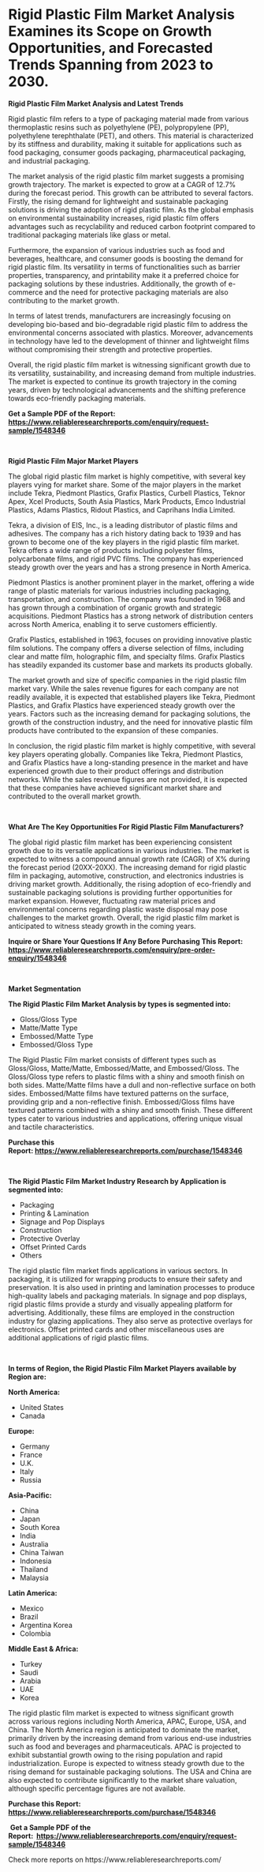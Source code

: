 <p><h1>Rigid Plastic Film Market Analysis Examines its Scope on Growth Opportunities, and Forecasted Trends Spanning from 2023 to 2030.</h1></p><p><strong>Rigid Plastic Film Market Analysis and Latest Trends</strong></p>
<p><p>Rigid plastic film refers to a type of packaging material made from various thermoplastic resins such as polyethylene (PE), polypropylene (PP), polyethylene terephthalate (PET), and others. This material is characterized by its stiffness and durability, making it suitable for applications such as food packaging, consumer goods packaging, pharmaceutical packaging, and industrial packaging.</p><p>The market analysis of the rigid plastic film market suggests a promising growth trajectory. The market is expected to grow at a CAGR of 12.7% during the forecast period. This growth can be attributed to several factors. Firstly, the rising demand for lightweight and sustainable packaging solutions is driving the adoption of rigid plastic film. As the global emphasis on environmental sustainability increases, rigid plastic film offers advantages such as recyclability and reduced carbon footprint compared to traditional packaging materials like glass or metal.</p><p>Furthermore, the expansion of various industries such as food and beverages, healthcare, and consumer goods is boosting the demand for rigid plastic film. Its versatility in terms of functionalities such as barrier properties, transparency, and printability make it a preferred choice for packaging solutions by these industries. Additionally, the growth of e-commerce and the need for protective packaging materials are also contributing to the market growth.</p><p>In terms of latest trends, manufacturers are increasingly focusing on developing bio-based and bio-degradable rigid plastic film to address the environmental concerns associated with plastics. Moreover, advancements in technology have led to the development of thinner and lightweight films without compromising their strength and protective properties.</p><p>Overall, the rigid plastic film market is witnessing significant growth due to its versatility, sustainability, and increasing demand from multiple industries. The market is expected to continue its growth trajectory in the coming years, driven by technological advancements and the shifting preference towards eco-friendly packaging materials.</p></p>
<p><strong>Get a Sample PDF of the Report:&nbsp; <a href="https://www.reliableresearchreports.com/enquiry/request-sample/1548346">https://www.reliableresearchreports.com/enquiry/request-sample/1548346</a></strong></p>
<p>&nbsp;</p>
<p><strong>Rigid Plastic Film Major Market Players</strong></p>
<p><p>The global rigid plastic film market is highly competitive, with several key players vying for market share. Some of the major players in the market include Tekra, Piedmont Plastics, Grafix Plastics, Curbell Plastics, Teknor Apex, Xcel Products, South Asia Plastics, Mark Products, Emco Industrial Plastics, Adams Plastics, Ridout Plastics, and Caprihans India Limited.</p><p>Tekra, a division of EIS, Inc., is a leading distributor of plastic films and adhesives. The company has a rich history dating back to 1939 and has grown to become one of the key players in the rigid plastic film market. Tekra offers a wide range of products including polyester films, polycarbonate films, and rigid PVC films. The company has experienced steady growth over the years and has a strong presence in North America.</p><p>Piedmont Plastics is another prominent player in the market, offering a wide range of plastic materials for various industries including packaging, transportation, and construction. The company was founded in 1968 and has grown through a combination of organic growth and strategic acquisitions. Piedmont Plastics has a strong network of distribution centers across North America, enabling it to serve customers efficiently.</p><p>Grafix Plastics, established in 1963, focuses on providing innovative plastic film solutions. The company offers a diverse selection of films, including clear and matte film, holographic film, and specialty films. Grafix Plastics has steadily expanded its customer base and markets its products globally.</p><p>The market growth and size of specific companies in the rigid plastic film market vary. While the sales revenue figures for each company are not readily available, it is expected that established players like Tekra, Piedmont Plastics, and Grafix Plastics have experienced steady growth over the years. Factors such as the increasing demand for packaging solutions, the growth of the construction industry, and the need for innovative plastic film products have contributed to the expansion of these companies.</p><p>In conclusion, the rigid plastic film market is highly competitive, with several key players operating globally. Companies like Tekra, Piedmont Plastics, and Grafix Plastics have a long-standing presence in the market and have experienced growth due to their product offerings and distribution networks. While the sales revenue figures are not provided, it is expected that these companies have achieved significant market share and contributed to the overall market growth.</p></p>
<p>&nbsp;</p>
<p><strong>What Are The Key Opportunities For Rigid Plastic Film Manufacturers?</strong></p>
<p><p>The global rigid plastic film market has been experiencing consistent growth due to its versatile applications in various industries. The market is expected to witness a compound annual growth rate (CAGR) of X% during the forecast period (20XX-20XX). The increasing demand for rigid plastic film in packaging, automotive, construction, and electronics industries is driving market growth. Additionally, the rising adoption of eco-friendly and sustainable packaging solutions is providing further opportunities for market expansion. However, fluctuating raw material prices and environmental concerns regarding plastic waste disposal may pose challenges to the market growth. Overall, the rigid plastic film market is anticipated to witness steady growth in the coming years.</p></p>
<p><strong>Inquire or Share Your Questions If Any Before Purchasing This Report: <a href="https://www.reliableresearchreports.com/enquiry/pre-order-enquiry/1548346">https://www.reliableresearchreports.com/enquiry/pre-order-enquiry/1548346</a></strong></p>
<p>&nbsp;</p>
<p><strong>Market Segmentation</strong></p>
<p><strong>The Rigid Plastic Film Market Analysis by types is segmented into:</strong></p>
<p><ul><li>Gloss/Gloss Type</li><li>Matte/Matte Type</li><li>Embossed/Matte Type</li><li>Embossed/Gloss Type</li></ul></p>
<p><p>The Rigid Plastic Film market consists of different types such as Gloss/Gloss, Matte/Matte, Embossed/Matte, and Embossed/Gloss. The Gloss/Gloss type refers to plastic films with a shiny and smooth finish on both sides. Matte/Matte films have a dull and non-reflective surface on both sides. Embossed/Matte films have textured patterns on the surface, providing grip and a non-reflective finish. Embossed/Gloss films have textured patterns combined with a shiny and smooth finish. These different types cater to various industries and applications, offering unique visual and tactile characteristics.</p></p>
<p><strong>Purchase this Report:&nbsp;<a href="https://www.reliableresearchreports.com/purchase/1548346">https://www.reliableresearchreports.com/purchase/1548346</a></strong></p>
<p>&nbsp;</p>
<p><strong>The Rigid Plastic Film Market Industry Research by Application is segmented into:</strong></p>
<p><ul><li>Packaging</li><li>Printing & Lamination</li><li>Signage and Pop Displays</li><li>Construction</li><li>Protective Overlay</li><li>Offset Printed Cards</li><li>Others</li></ul></p>
<p><p>The rigid plastic film market finds applications in various sectors. In packaging, it is utilized for wrapping products to ensure their safety and preservation. It is also used in printing and lamination processes to produce high-quality labels and packaging materials. In signage and pop displays, rigid plastic films provide a sturdy and visually appealing platform for advertising. Additionally, these films are employed in the construction industry for glazing applications. They also serve as protective overlays for electronics. Offset printed cards and other miscellaneous uses are additional applications of rigid plastic films.</p></p>
<p>&nbsp;</p>
<p><strong>In terms of Region, the Rigid Plastic Film Market Players available by Region are:</strong></p>
<p>
    <p> <strong> North America: </strong>
        <ul>
            <li>United States</li>
            <li>Canada</li>
        </ul>
        </p> 
    <p> <strong> Europe: </strong>
        <ul>
            <li>Germany</li>
            <li>France</li>
            <li>U.K.</li>
            <li>Italy</li>
            <li>Russia</li>
        </ul>
        </p> 
    <p> <strong> Asia-Pacific: </strong>
        <ul>
            <li>China</li>
            <li>Japan</li>
            <li>South Korea</li>
            <li>India</li>
            <li>Australia</li>
            <li>China Taiwan</li>
            <li>Indonesia</li>
            <li>Thailand</li>
            <li>Malaysia</li>
        </ul>
        </p> 
    <p> <strong> Latin America: </strong>
        <ul>
            <li>Mexico</li>
            <li>Brazil</li>
            <li>Argentina Korea</li>
            <li>Colombia</li>
        </ul>
        </p> 
    <p> <strong> Middle East & Africa: </strong>
        <ul>
            <li>Turkey</li>
            <li>Saudi</li>
            <li>Arabia</li>
            <li>UAE</li>
            <li>Korea</li>
        </ul>
    </p>
    </p>
<p><p>The rigid plastic film market is expected to witness significant growth across various regions including North America, APAC, Europe, USA, and China. The North America region is anticipated to dominate the market, primarily driven by the increasing demand from various end-use industries such as food and beverages and pharmaceuticals. APAC is projected to exhibit substantial growth owing to the rising population and rapid industrialization. Europe is expected to witness steady growth due to the rising demand for sustainable packaging solutions. The USA and China are also expected to contribute significantly to the market share valuation, although specific percentage figures are not available.</p></p>
<p><strong>Purchase this Report: <a href="https://www.reliableresearchreports.com/purchase/1548346">https://www.reliableresearchreports.com/purchase/1548346</a></strong></p>
<p>&nbsp;<strong>Get a Sample PDF of the Report:&nbsp;&nbsp;<a href="https://www.reliableresearchreports.com/enquiry/request-sample/1548346">https://www.reliableresearchreports.com/enquiry/request-sample/1548346</a></strong></p>
<p><strong></strong></p>
<p>Check more reports on https://www.reliableresearchreports.com/</p>